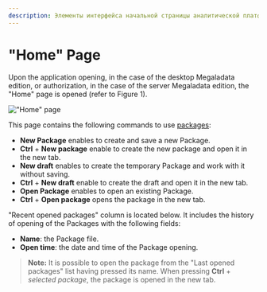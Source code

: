 ```yaml
---
description: Элементы интерфейса начальной страницы аналитической платформы Loginom. Список последних открытых пакетов.
---
```

# "Home" Page

Upon the application opening, in the case of the desktop Megaladata edition, or authorization, in the case of the server Megaladata edition, the "Home" page is opened (refer to Figure 1).

!["Home" page](./home-page.png)

This page contains the following commands to use [packages](./../quick-start/package.md):

* **New Package** enables to create and save a new Package.
* **Ctrl** + **New package** enable to create the new package and open it in the new tab.
* **New draft** enables to create the temporary Package and work with it without saving.
* **Ctrl** + **New draft** enable to create the draft and open it in the new tab.
* **Open Package** enables to open an existing Package.
* **Ctrl** + **Open package** opens the package in the new tab.

"Recent opened packages" column is located below. It includes the history of opening of the Packages with the following fields:

* **Name**: the Package file.
* **Open time**: the date and time of the Package opening.

> **Note:** It is possible to open the package from the "Last opened packages" list having pressed its name. When pressing **Ctrl** + *selected package*, the package is opened in the new tab.